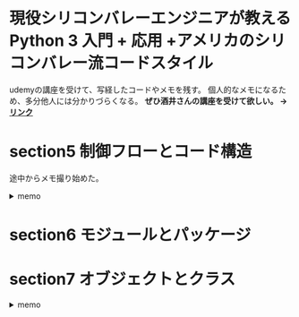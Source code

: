 # 現役シリコンバレーエンジニアが教えるPython 3 入門 + 応用 +アメリカのシリコンバレー流コードスタイル

udemyの講座を受けて、写経したコードやメモを残す。
個人的なメモになるため、多分他人には分かりづらくなる。
**ぜひ酒井さんの講座を受けて欲しい。 -> [リンク](https://www.udemy.com/course/python-beginner/)**

# section5 制御フローとコード構造
途中からメモ撮り始めた。
<details>
<summary>memo</summary>

- デフォルト引数で注意すること
空のリストをデフォルト引数に設定して、二回実行すると二回目の実行時にはリスト要素は2こにな。
これは参照渡しで一度目のリストを呼び出してしまっているから。
そのため、空のリストを渡すのではなく、実行時にリストの指定がなければ生成するようにすること。



- 関数の引数にはタプルや辞書を渡せ、タプルなら*args、辞書なら**kwargsで指定する。
引数設定の順序はアスタリスクの少ない順。辞書を作って入れるというのはよくあるらしい。

- Docstringはチームに夜が、なるべく書く癖をつけよう。

- 関数ない関数の作るシーンは、他の箇所で使わないがその関数内では繰り返し使うとか、煩雑になりそうな時に作る

- クロージャーは、呼び出した時に初めて実行して欲しい。scalaの遅延評価っぽい。

- デコレータは関数の前後に処理を付随させたい時に付け加える。汎用的に使う処理はデコレータにしちゃうとかかな？例えば処理時間を測るとか。

```
# 時間測定のデコレータ
import time


def measure_time(func):
    def wrapper(*args, **kwargs):
        start = time.time()
        result = func(*args, **kwargs)
        elapsed_time = time.time() - start
        print("elapsed_time:{0}".format(elapsed_time) + "[sec]")
        return result

    return wrapper
```

- ラムダ式は同じような処理をするが関数にするほど変更箇所がない時に使う？

- ジェネレータは反復処理をするさ際に、要素を取り出して生成するもの。`next`で次の要素を取り出すが、実行するたびにジェネレータから抜けている。重たい処理を小分けにして実行したいがモチベ。

- リスト内包表記は楽だが、ネストが続くとすごくわかりづらくなる。多くて2重かな。ほかにも辞書、集合、ジェネレータで内包表記が可能。

- 名前空間は変数のスコープの話。グローバル変数やローカル変数とか。

- 例外処理。ほかのエラー全て検知するようなexceptをかくと辛い。
```
try:
    # 試行内容
except #例外型 as ex(#変数名):
    # エラーに応じた処理
else:
    # 正常にtryの内容が終了できた時の処理
finaly:
    # 正常終了、異常終了に関わらず実行する処理
```



</details>

# section6 モジュールとパッケージ

# section7 オブジェクトとクラス
<details>
<summary>memo</summary>

とほほのPython入門(http://www.tohoho-web.com/python/class.html)

基本的なクラスの形は以下
```
class Person(object):
    """ 三重クオートによるコメント """
    
    # コンストラクタ クラスのインスタンス作成時に最初に実行される
    def __init__(self, name):
        self.name = name
    
    def run(self):
        print(f'{self.name} is running.') # selfに格納された値はメソッドでも使える
        
    def __del__(self):
        print('good bye')    
```

使う場合はインスタンスの生成を行い、メソッドの呼び出す
```
person = Person('Mike')
print(person.run()) # Mike is running.

# good bye # __del__で定義された処理が最後に実行される
```



--- 
似たようなクラスを作る場合は継承を行う。
例えば、車クラスを作ればトヨタの車クラス、テスラの車クラスなどに展開できる
```
"""
車    -> トヨタ
     |
     |-> テスラ
"""


class Car(object):
    def __init__(self, name):
        self.name = name
    
    def run(self):
        print('run')
        
class ToyotaCar(Car):
    def __init__(self,name):
        self.name = name
        
    def run(self): # 同名のメソッドを作れば、処理をオーバーライドできる
        print('Toyota run')

```

クラスではプロパティを設定できるが、これはある条件に合致した時だけ、変数の内容を変更できるシーンを作りたい時に使う

---

ダックタイピング

> アヒルと同じような動きをし、アヒルと同じように鳴くことがあるなら、それはアヒルだ

クラスが違くても属性や関数が同じような物ならそれは同じように動くクラスを継承して作るべき


---

抽象クラスや多重継承はあまり積極的に行わなくてもいい。分かりづらくなるし、使い方を熟知していないとバグを生みやすい。


---

クラス内で直接変数に値を渡すと、それはクラス変数になる。
これはインスタンスを2つ作成した時、片方がそのクラス変数の内容を変更するともう片方のインスタンスにもその変更が反映されるので注意が必要。


---

特殊メソッドは`__init__`のようにアンダースコア2つで挟まれた物のこと

</details>


